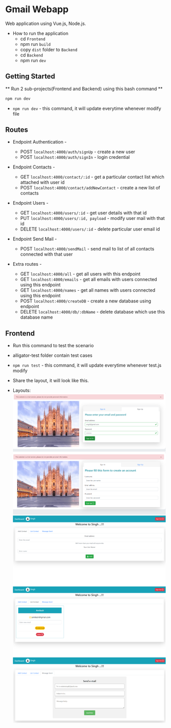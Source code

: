 # Gmail Webapp
Web application using Vue.js, Node.js.

+ How to run the application
	+ cd `Frontend`
	+ npm run `build`
	+ copy `dist` folder to `Backend`
	+ cd `Backend`
	+ npm run `dev`

## Getting Started

** Run 2 sub-projects(Frontend and Backend) using this bash command **

```bash
npm run dev 
```

+ ```npm run dev``` - this command, it will update everytime whenever modify file 

## Routes

+ Endpoint Authentication -
	+ POST ```localhost:4000/auth/signUp```  - create a new user
	+ POST ```localhost:4000/auth/signIn```  - login credential 

+ Endpoint Contacts -
	+ GET ```localhost:4000/contact/:id```  - get a particular contact list which attached with user id
	+ POST ```localhost:4000/contact/addNewContact```  - create a new list of contacts

+ Endpoint Users -
	+ GET ```localhost:4000/users/:id```  - get user details with that id
	+ PUT ```localhost:4000/users/:id, payload```  - modify user mail with that id
	+ DELETE ```localhost:4000/users/:id``` - delete particular user email id

+ Endpoint Send Mail - 
	+ POST ```localhost:4000/sendMail```  - send mail to list of all contacts connected with that user

+ Extra routes -
	+ GET ```localhost:4000/all``` - get all users with this endpoint
	+ GET ```localhost:4000/emails``` - get all emails with users connected using this endpoint
	+ GET ```localhost:4000/names``` - get all names with users connected using this endpoint
	+ POST ```localhost:4000/createDB``` - create a new database using endpoint
	+ DELETE ```localhost:4000/db/:dbName``` - delete database which use this database name
		
## Frontend 
+ Run this command to test the scenario
+ alligator-test folder contain test cases
+ ```npm run test``` - this command, it will update everytime whenever test.js modify

+ Share the layout, it will look like this.
+ Layouts:
![layout_1](./layouts/layout_1.png)
![layout_2](./layouts/layout_2.png)
![layout_3](./layouts/layout_3.png)
![layout_4](./layouts/layout_4.png)
![layout_5](./layouts/layout_5.png)
